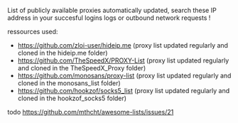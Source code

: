 List of publicly available proxies automatically updated, search these IP address in your succesful logins logs or outbound network requests !

ressources used:
  - https://github.com/zloi-user/hideip.me (proxy list updated regularly and cloned in the hideip.me folder)
  - https://github.com/TheSpeedX/PROXY-List (proxy list updated regularly and cloned in the TheSpeedX_Proxy folder)
  - https://github.com/monosans/proxy-list (proxy list updated regularly and cloned in the monosans_list folder)
  - https://github.com/hookzof/socks5_list (proxy list updated regularly and cloned in the hookzof_socks5 folder)

todo https://github.com/mthcht/awesome-lists/issues/21
